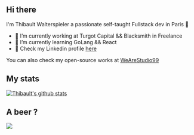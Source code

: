 ## Hi there

I'm Thibault Walterspieler a passionate self-taught Fullstack dev in Paris 🥖

- 🔭  I’m currently working at Turgot Capital && Blacksmith in Freelance
- 🌱  I’m currently learning GoLang && React
- 💼  Check my Linkedin profile [here](https://www.linkedin.com/in/thibault-walterspieler-84881716b/)

You can also check my open-source works at [WeAreStudio99](https://github.com/WeAreStudio99) 

## My stats 

[![Thibault's github stats](https://github-readme-stats.vercel.app/api?username=ThibaultWalterspieler&count_private=true&show_icons=true)](https://github.com/anuraghazra/github-readme-stats)

## A beer ?

<a href="https://www.buymeacoffee.com/TWalterspieler"><img src="https://img.buymeacoffee.com/button-api/?text=Buy me a beer&emoji=🍺&slug=TWalterspieler&button_colour=5F7FFF&font_colour=ffffff&font_family=Poppins&outline_colour=000000&coffee_colour=FFDD00"></a>
